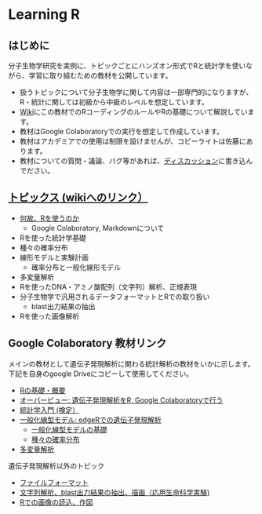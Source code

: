 # Learning R
## はじめに
分子生物学研究を実例に、トピックごとにハンズオン形式でRと統計学を使いながら、学習に取り組むための教材を公開しています。
- 扱うトピックについて分子生物学に関して内容は一部専門的になりますが、R・統計に関しては初級から中級のレベルを想定しています。
- [Wiki](https://github.com/satoxlab/learning-R/wiki)にこの教材でのRコーディングのルールやRの基礎について解説しています。
- 教材はGoogle Colaboratoryでの実行を想定して作成しています。
- 教材はアカデミアでの使用は制限を設けませんが、コピーライトは佐藤にあります。
- 教材についての質問・議論、バグ等があれば、[ディスカッション](https://github.com/satoxlab/learning-R/discussions)に書き込んでださい。

## [トピックス (wikiへのリンク）](https://github.com/satoxlab/learning-R/wiki)
- [何故、Rを使うのか](https://github.com/satoxlab/learning-R/wiki/_%E4%BD%95%E6%95%85%E3%80%81R%E3%82%92%E4%BD%BF%E3%81%86%E3%81%AE%E3%81%8B)
  - Google Colaboratory, Markdownについて
- Rを使った統計学基礎
- 種々の確率分布
- 線形モデルと実験計画
  - 確率分布と一般化線形モデル
- 多変量解析
- Rを使ったDNA・アミノ酸配列（文字列）解析、正規表現
- 分子生物学で汎用されるデータフォーマットとRでの取り扱い
  - blast出力結果の抽出
- Rを使った画像解析

## Google Colaboratory 教材リンク
メインの教材として遺伝子発現解析に関わる統計解析の教材をいかに示します。
下記を自身のgoogle Driveにコピーして使用してください。
- [Rの基礎・概要](https://colab.research.google.com/drive/1gTbeXpdX7k7IZ5Pw72rcsCNmU_qLnCzc?authuser=1)
- [オーバービュー: 遺伝子発現解析をR, Google Colaboratoryで行う](https://colab.research.google.com/drive/1KvXSlyINsMb432jTfxiowVeGAYOu-OuS?authuser=1)
- [統計学入門 (検定）]()
- [一般化線型モデル: edgeRでの遺伝子発現解析](https://colab.research.google.com/drive/1yOG8eHSUMh4XgzoJiyhS0Q-GUjiNaBQ2)
  - [一般化線型モデルの基礎](https://colab.research.google.com/drive/1vLwuRDxnCc3HfyQiyLhwW0jN8jI0ykZS?authuser=1#scrollTo=5cEbmyBrkqfd)
  - [種々の確率分布](https://colab.research.google.com/drive/1Q1dK07Ckfs11fn66GyMW40emvA73_5F9)
- [多変量解析](https://colab.research.google.com/drive/1NemRlG63p1qpzf9RGCfRctnu12lZxDrf?authuser=1)

遺伝子発現解析以外のトピック
- [ファイルフォーマット](https://colab.research.google.com/drive/1wm58-J1PSEvIKR3gwq7ZzSP7Xl6iZcDf)
- [文字列解析、blast出力結果の抽出、描画（応用生命科学実験)](https://colab.research.google.com/drive/1M9PnqpiDEhmq7svMFIR8m-oPIZ9yHr2W?authuser=1)
- [Rでの画像の読込、作図](https://colab.research.google.com/drive/1lzXNRT20fBZQgm-TsqJ0y32PI_dH4QZc)
